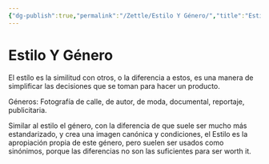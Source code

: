 ```yaml
---
{"dg-publish":true,"permalink":"/Zettle/Estilo Y Género/","title":"Estilo Y Género","tags":["Idea",""],"created":"2023-04-24T16:43:23.647-05:00","updated":"2023-09-08T19:36:16.591-05:00"}
---
```



# Estilo Y Género

El estílo es la similitud con otros, o la diferencia a estos, es una manera de simplificar las decisiones que se toman para hacer un producto.

Géneros: Fotografía de calle, de autor, de moda, documental, reportaje, publicitaria.

Similar al estilo el género, con la diferencia de que suele ser mucho más estandarizado, y crea una imagen canónica y condiciones, el Estilo es la apropiación propia de este género, pero suelen ser usados como sinónimos, porque las diferencias no son las suficientes para ser worth it.
